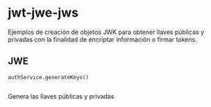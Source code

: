 # jwt-jwe-jws
Ejemplos de creación de objetos JWK para obtener llaves públicas y privadas con la finalidad de encriptar información o firmar tokens.


## JWE

```
authService.generateKeys()


```
Genera las llaves públicas y privadas

